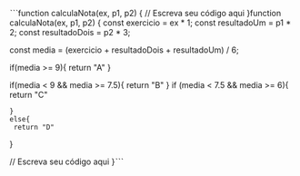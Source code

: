 ˋˋˋfunction calculaNota(ex, p1, p2) {
  // Escreva seu código aqui
}function calculaNota(ex, p1, p2) {
  const exercicio = ex * 1;
  const resultadoUm = p1 * 2;
  const resultadoDois = p2 * 3;
  
  const media = (exercicio + resultadoDois + resultadoUm) / 6; 

  if(media >= 9){
    return "A"
  }
  
  if(media < 9 && media >= 7.5){
    return "B"
  }
    if (media < 7.5 && media >= 6){
      return "C"
      
    }
    else{
     return "D"
    
   }

  // Escreva seu código aqui
}ˋˋˋ